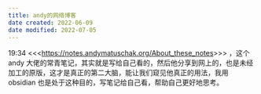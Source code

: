 ```yaml
---
title: andy的网络博客
date created: 2022-06-09
date modified: 2022-07-05
---
```

19:34 <<<<https://notes.andymatuschak.org/About_these_notes>>>> ，这个 andy 大佬的常青笔记，其实就是写给自己看的，然后他分享到网上的，也是未经加工的原版，这才是真正的第二大脑，能让我们窥见他真正的用法，我用 obsidian 也是处于这种目的，写笔记给自己看，帮助自己更好地思考。
